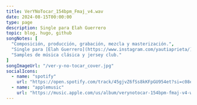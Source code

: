 ```yaml
---
title: VerYNoTocar_154bpm_Fmaj_v4.wav
date: 2024-08-15T00:00:00
type: page
description: Single para Elah Guerrero
topic: blog, hugo, github
songNotes: [
  "Composición, producción, grabación, mezcla y masterización.",
  "Single para [Elah Guerrero](https://www.instagram.com/yautiaprieta/).",
  "Samples de música clásica y jersey club."
]
songImageUrl: "/ver-y-no-tocar_cover.jpg"
socialIcons:
  - name: "spotify"
    url: "https://open.spotify.com/track/45gjvZ6fSs8kKFpGU954et?si=c08ee59e97d446bc"
  - name: "applemusic"
    url: "https://music.apple.com/us/album/verynotocar-154bpm-fmaj-v4-wav-feat-juanddddiego/1762636359?i=1762636361"
---
```

